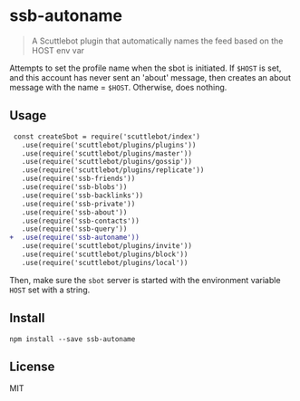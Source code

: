 # ssb-autoname

> A Scuttlebot plugin that automatically names the feed based on the HOST env var

Attempts to set the profile name when the sbot is initiated. If `$HOST` is set, and this account has never sent an 'about' message, then creates an about message with the name = `$HOST`. Otherwise, does nothing.

## Usage

```diff
 const createSbot = require('scuttlebot/index')
   .use(require('scuttlebot/plugins/plugins'))
   .use(require('scuttlebot/plugins/master'))
   .use(require('scuttlebot/plugins/gossip'))
   .use(require('scuttlebot/plugins/replicate'))
   .use(require('ssb-friends'))
   .use(require('ssb-blobs'))
   .use(require('ssb-backlinks'))
   .use(require('ssb-private'))
   .use(require('ssb-about'))
   .use(require('ssb-contacts'))
   .use(require('ssb-query'))
+  .use(require('ssb-autoname'))
   .use(require('scuttlebot/plugins/invite'))
   .use(require('scuttlebot/plugins/block'))
   .use(require('scuttlebot/plugins/local'))
```

Then, make sure the `sbot` server is started with the environment variable `HOST` set with a string.

## Install

```
npm install --save ssb-autoname
```

## License

MIT
